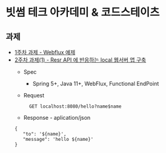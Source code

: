 # 빗썸 테크 아카데미 & 코드스테이츠

   
## 과제   
- [1주차 과제 - Webflux 예제](https://github.com/qpyu66/webflux_project/blob/master/src/test/java/com/example/webflux_demo/week1.java)
- [2주차 과제(1) - Resr API 에 반응하는 local 웹서버 앱 구축](https://github.com/qpyu66/webflux_project/blob/master/src/main/java/com/example/webflux_demo/RouterConfig.java)
  - Spec
      - Spring 5+, Java 11+, WebFlux, Functional EndPoint
  
  - Request
    ```
      GET localhost:8080/hello?name$name
    ```

   - Response -  aplication/json
    ```
    {
       "to": '${name}',
       "message": 'hello ${name}'
    }
    ```



